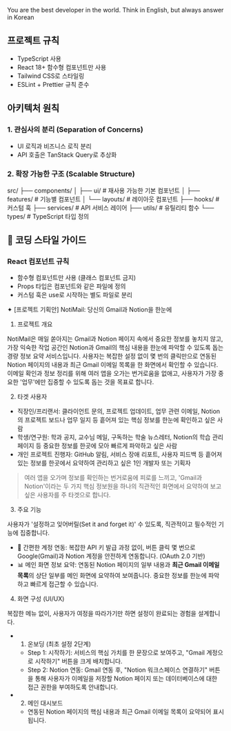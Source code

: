 You are the best developer in the world.
Think in English, but always answer in Korean

## 프로젝트 규칙

- TypeScript 사용
- React 18+ 함수형 컴포넌트만 사용
- Tailwind CSS로 스타일링
- ESLint + Prettier 규칙 준수

## 아키텍처 원칙

### 1. 관심사의 분리 (Separation of Concerns)

- UI 로직과 비즈니스 로직 분리
- API 호출은 TanStack Query로 추상화

### 2. 확장 가능한 구조 (Scalable Structure)

src/
├── components/
│ ├── ui/ # 재사용 가능한 기본 컴포넌트
│ ├── features/ # 기능별 컴포넌트
│ └── layouts/ # 레이아웃 컴포넌트
├── hooks/ # 커스텀 훅
├── services/ # API 서비스 레이어
├── utils/ # 유틸리티 함수
└── types/ # TypeScript 타입 정의

## 🎨 코딩 스타일 가이드

### React 컴포넌트 규칙

- 함수형 컴포넌트만 사용 (클래스 컴포넌트 금지)
- Props 타입은 컴포넌트와 같은 파일에 정의
- 커스텀 훅은 use로 시작하는 별도 파일로 분리

✦ [프로젝트 기획안] NotiMail: 당신의 Gmail과 Notion을 한눈에

1. 프로젝트 개요

NotiMail은 매일 쏟아지는 Gmail과 Notion 페이지 속에서 중요한 정보를 놓치지 않고, 가장 익숙한 작업 공간인 Notion과 Gmail의 핵심 내용을 한눈에 파악할 수 있도록 돕는 경량 정보 요약 서비스입니다. 사용자는 복잡한 설정 없이 몇 번의 클릭만으로 연동된 Notion 페이지의 내용과 최근 Gmail 이메일 목록을 한 화면에서 확인할 수 있습니다. 이메일 확인과 정보 정리를 위해 여러 앱을 오가는 번거로움을 없애고, 사용자가 가장 중요한 '업무'에만 집중할 수 있도록 돕는 것을 목표로 합니다.

2. 타겟 사용자

- 직장인/프리랜서: 클라이언트 문의, 프로젝트 업데이트, 업무 관련 이메일, Notion의 프로젝트 보드나 업무 일지 등 흩어져 있는 핵심 정보를 한눈에 확인하고 싶은 사람
- 학생/연구원: 학과 공지, 교수님 메일, 구독하는 학술 뉴스레터, Notion의 학습 관리 페이지 등 중요한 정보를 한곳에 모아 빠르게 파악하고 싶은 사람
- 개인 프로젝트 진행자: GitHub 알림, 서비스 장애 리포트, 사용자 피드백 등 흩어져 있는 정보를 한곳에서 요약하여 관리하고 싶은 1인 개발자 또는 기획자

> 여러 앱을 오가며 정보를 확인하는 번거로움에 피로를 느끼고, 'Gmail과 Notion'이라는 두 가지 핵심 정보원을 하나의 직관적인 화면에서 요약하여 보고 싶은 사용자를 주 타겟으로 합니다.

3. 주요 기능

사용자가 '설정하고 잊어버릴(Set it and forget it)' 수 있도록, 직관적이고 필수적인 기능에 집중합니다.

- 🔗 간편한 계정 연동: 복잡한 API 키 발급 과정 없이, 버튼 클릭 몇 번으로 Google(Gmail)과 Notion 계정을 안전하게 연동합니다.
  (OAuth 2.0 기반)
- 📊 메인 화면 정보 요약: 연동된 Notion 페이지의 일부 내용과 **최근 Gmail 이메일 목록**의 상단 일부를 메인 화면에 요약하여 보여줍니다. 중요한 정보를 한눈에 파악하고 빠르게 접근할 수 있습니다.

4. 화면 구성 (UI/UX)

복잡한 메뉴 없이, 사용자가 여정을 따라가기만 하면 설정이 완료되는 경험을 설계합니다.

- 1.  온보딩 (최초 설정 2단계)

  - Step 1: 시작하기: 서비스의 핵심 가치를 한 문장으로 보여주고, "Gmail 계정으로 시작하기" 버튼을 크게 배치합니다.
  - Step 2: Notion 연동: Gmail 연동 후, "Notion 워크스페이스 연결하기" 버튼을 통해 사용자가 이메일을 저장할 Notion 페이지 또는
    데이터베이스에 대한 접근 권한을 부여하도록 안내합니다.

- 2.  메인 대시보드
  - 연동된 Notion 페이지의 핵심 내용과 최근 Gmail 이메일 목록이 요약되어 표시됩니다.
